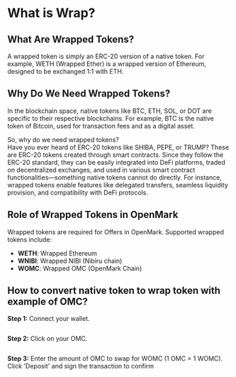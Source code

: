 # What is Wrap?

## What Are Wrapped Tokens?

A wrapped token is simply an ERC-20 version of a native token. For example, WETH (Wrapped Ether) is a wrapped version of Ethereum, designed to be exchanged 1:1 with ETH.

## Why Do We Need Wrapped Tokens?

In the blockchain space, native tokens like BTC, ETH, SOL, or DOT are specific to their respective blockchains. For example, BTC is the native token of Bitcoin, used for transaction fees and as a digital asset.  

So, why do we need wrapped tokens?  
Have you ever heard of ERC-20 tokens like SHIBA, PEPE, or TRUMP? These are ERC-20 tokens created through smart contracts. Since they follow the ERC-20 standard, they can be easily integrated into DeFi platforms, traded on decentralized exchanges, and used in various smart contract functionalities—something native tokens cannot do directly. For instance, wrapped tokens enable features like delegated transfers, seamless liquidity provision, and compatibility with DeFi protocols.  

## Role of Wrapped Tokens in OpenMark  

Wrapped tokens are required for Offers in OpenMark. Supported wrapped tokens include:  
- **WETH**: Wrapped Ethereum  
- **WNIBI**: Wrapped NIBI (Nibiru chain)  
- **WOMC**: Wrapped OMC (OpenMark Chain)  

## How to convert native token to wrap token with example of OMC?

**Step 1:** Connect your wallet.

<figure><img src="../.gitbook/assets/image (3).png" alt=""><figcaption></figcaption></figure>

**Step 2:** Click on your OMC.

<figure><img src="../.gitbook/assets/image (8).png" alt=""><figcaption></figcaption></figure>

**Step 3:**  Enter the amount of OMC to swap for WOMC (1 OMC = 1 WOMC). Click 'Deposit' and sign the transaction to confirm

<figure><img src="../.gitbook/assets/image (10).png" alt=""><figcaption></figcaption></figure>




